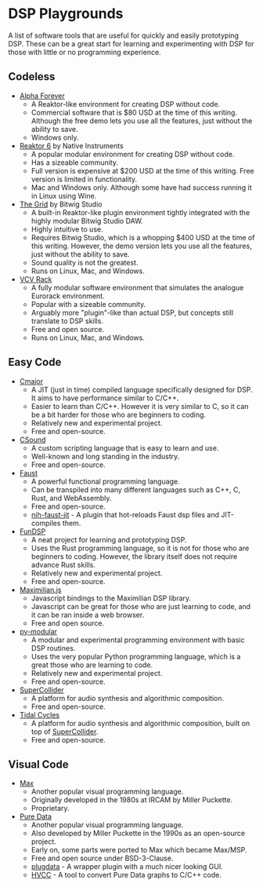 # DSP Playgrounds

A list of software tools that are useful for quickly and easily prototyping DSP. These can be a great start for learning and experimenting with DSP for those with little or no programming experience.

## Codeless

- [Alpha Forever](https://www.afmodular.com/)
  - A Reaktor-like environment for creating DSP without code.
  - Commercial software that is $80 USD at the time of this writing. Although the free demo lets you use all the features, just without the ability to save.
  - Windows only.
- [Reaktor 6](https://www.native-instruments.com/en/products/komplete/synths/reaktor-6/) by Native Instruments
  - A popular modular environment for creating DSP without code.
  - Has a sizeable community.
  - Full version is expensive at $200 USD at the time of this writing. Free version is limited in functionality.
  - Mac and Windows only. Although some have had success running it in Linux using Wine.
- [The Grid](https://www.bitwig.com/the-grid/) by Bitwig Studio
  - A built-in Reaktor-like plugin environment tightly integrated with the highly modular Bitwig Studio DAW.
  - Highly intuitive to use.
  - Requires Bitwig Studio, which is a whopping $400 USD at the time of this writing. However, the demo version lets you use all the features, just without the ability to save.
  - Sound quality is not the greatest.
  - Runs on Linux, Mac, and Windows.
- [VCV Rack](https://vcvrack.com/)
  - A fully modular software environment that simulates the analogue Eurorack environment.
  - Popular with a sizeable community.
  - Arguably more "plugin"-like than actual DSP, but concepts still translate to DSP skills.
  - Free and open source.
  - Runs on Linux, Mac, and Windows.

## Easy Code

- [Cmajor](https://github.com/SoundStacks/cmajor)
  - A JIT (just in time) compiled language specifically designed for DSP. It aims to have performance similar to C/C++.
  - Easier to learn than C/C++. However it is very similar to C, so it can be a bit harder for those who are beginners to coding.
  - Relatively new and experimental project.
  - Free and open-source.
- [CSound](https://csound.com/)
  - A custom scripting language that is easy to learn and use.
  - Well-known and long standing in the industry.
  - Free and open-source.
- [Faust](https://faust.grame.fr/)
  - A powerful functional programming language.
  - Can be transpiled into many different languages such as C++, C, Rust, and WebAssembly.
  - Free and open-source.
  - [nih-faust-jit](https://github.com/YPares/nih-faust-jit) - A plugin that hot-reloads Faust dsp files and JIT-compiles them.
- [FunDSP](https://github.com/SamiPerttu/fundsp)
  - A neat project for learning and prototyping DSP.
  - Uses the Rust programming language, so it is not for those who are beginners to coding. However, the library itself does not require advance Rust skills.
  - Relatively new and experimental project.
  - Free and open-source.
- [Maximilian.js](https://mimicproject.com/guides/maximJS)
  - Javascript bindings to the Maximilian DSP library.
  - Javascript can be great for those who are just learning to code, and it can be ran inside a web browser.
  - Free and open source.
- [py-modular](http://py-modular.readthedocs.io/)
  - A modular and experimental programming environment with basic DSP routines.
  - Uses the very popular Python programming language, which is a great those who are learning to code.
  - Relatively new and experimental project.
  - Free and open-source.
- [SuperCollider]
  - A platform for audio synthesis and algorithmic composition.
  - Free and open-source.
- [Tidal Cycles](https://tidalcycles.org/)
  - A platform for audio synthesis and algorithmic composition, built on top of [SuperCollider].
  - Free and open-source.

## Visual Code

- [Max](https://cycling74.com/products/max/)
  - Another popular visual programming language.
  - Originally developed in the 1980s at IRCAM by Miller Puckette.
  - Proprietary.
- [Pure Data](http://puredata.info/)
  - Another popular visual programming language.
  - Also developed by Miller Puckette in the 1990s as an open-source project.
  - Early on, some parts were ported to Max which became Max/MSP.
  - Free and open source under BSD-3-Clause.
  - [plugdata](https://github.com/plugdata-team/plugdata) - A wrapper plugin with a much nicer looking GUI.
  - [HVCC](https://github.com/Wasted-Audio/hvcc) - A tool to convert Pure Data graphs to C/C++ code.

[SuperCollider]: https://supercollider.github.io/